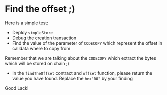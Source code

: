 # Find the offset ;)

Here is a simple test:

 - Deploy `simpleStore`
 - Debug the creation transaction
 - Find the value of the parameter of `CODECOPY` which represent the offset in calldata where to copy from

 Remember that we are talking about the `CODECOPY` which extract the bytes which will be stored on chain ;)

 - In the `findTheOffset` contract and `offset` function, please return the value you have found. Replace the `hex"00"` by your finding
 
 Good Lack!
 
